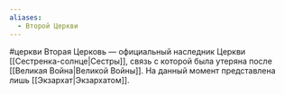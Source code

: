 ```yaml
---
aliases:
  - Второй Церкви
---
```

#церкви
Вторая Церковь — официальный наследник Церкви [[Сестренка-солнце|Сестры]], связь с которой была утеряна после [[Великая Война|Великой Войны]]. На данный момент представлена лишь [[Экзархат|Экзархатом]].